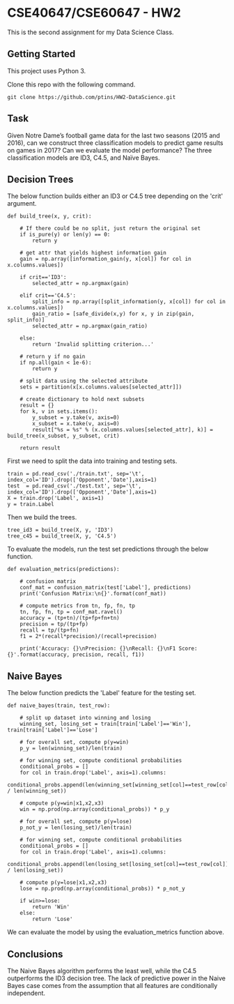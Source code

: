 # CSE40647/CSE60647 - HW2

This is the second assignment for my Data Science Class.

## Getting Started

This project uses Python 3.

Clone this repo with the following command.

```
git clone https://github.com/ptins/HW2-DataScience.git
```

## Task

Given Notre Dame’s football game data for the last two seasons (2015 and 2016), can we
construct three classification models to predict game results on games in 2017? Can we evaluate
the model performance? The three classification models are ID3, C4.5, and Naïve Bayes.

## Decision Trees

The below function builds either an ID3 or C4.5 tree depending on the 'crit' argument.

```
def build_tree(x, y, crit):
    
    # If there could be no split, just return the original set
    if is_pure(y) or len(y) == 0:
        return y

    # get attr that yields highest information gain
    gain = np.array([information_gain(y, x[col]) for col in x.columns.values])
    
    if crit=='ID3':
        selected_attr = np.argmax(gain)
    
    elif crit=='C4.5':
        split_info = np.array([split_information(y, x[col]) for col in x.columns.values])
        gain_ratio = [safe_divide(x,y) for x, y in zip(gain, split_info)]
        selected_attr = np.argmax(gain_ratio)
    
    else:
        return 'Invalid splitting criterion...'
    
    # return y if no gain
    if np.all(gain < 1e-6):
        return y

    # split data using the selected attribute
    sets = partition(x[x.columns.values[selected_attr]])

    # create dictionary to hold next subsets
    result = {}
    for k, v in sets.items():
        y_subset = y.take(v, axis=0)
        x_subset = x.take(v, axis=0)
        result["%s = %s" % (x.columns.values[selected_attr], k)] = build_tree(x_subset, y_subset, crit)

    return result
```

First we need to split the data into training and testing sets.

```
train = pd.read_csv('./train.txt', sep='\t', index_col='ID').drop(['Opponent','Date'],axis=1)
test  = pd.read_csv('./test.txt', sep='\t', index_col='ID').drop(['Opponent','Date'],axis=1)
X = train.drop('Label', axis=1)
y = train.Label
```

Then we build the trees.

```
tree_id3 = build_tree(X, y, 'ID3')
tree_c45 = build_tree(X, y, 'C4.5')
```

To evaluate the models, run the test set predictions through the below function.

```
def evaluation_metrics(predictions):

    # confusion matrix
    conf_mat = confusion_matrix(test['Label'], predictions)
    print('Confusion Matrix:\n{}'.format(conf_mat))
    
    # compute metrics from tn, fp, fn, tp
    tn, fp, fn, tp = conf_mat.ravel()
    accuracy = (tp+tn)/(tp+fp+fn+tn)
    precision = tp/(tp+fp)
    recall = tp/(tp+fn)
    f1 = 2*(recall*precision)/(recall+precision)

    print('Accuracy: {}\nPrecision: {}\nRecall: {}\nF1 Score: {}'.format(accuracy, precision, recall, f1))
```

## Naive Bayes

The below function predicts the 'Label' feature for the testing set.

```
def naive_bayes(train, test_row):
    
    # split up dataset into winning and losing
    winning_set, losing_set = train[train['Label']=='Win'], train[train['Label']=='Lose']
    
    # for overall set, compute p(y=win)
    p_y = len(winning_set)/len(train)
    
    # for winning set, compute conditional probabilities
    conditional_probs = []
    for col in train.drop('Label', axis=1).columns:
        conditional_probs.append(len(winning_set[winning_set[col]==test_row[col]]) / len(winning_set))
    
    # compute p(y=win|x1,x2,x3) 
    win = np.prod(np.array(conditional_probs)) * p_y
    
    # for overall set, compute p(y=lose)
    p_not_y = len(losing_set)/len(train)

    # for winning set, compute conditional probabilities
    conditional_probs = []
    for col in train.drop('Label', axis=1).columns:
        conditional_probs.append(len(losing_set[losing_set[col]==test_row[col]]) / len(losing_set))
    
    # compute p(y=lose|x1,x2,x3)
    lose = np.prod(np.array(conditional_probs)) * p_not_y
         
    if win>=lose:
        return 'Win'
    else:
        return 'Lose'
```

We can evaluate the model by using the evaluation_metrics function above.

## Conclusions

The Naive Bayes algorithm performs the least well, while the C4.5 outperforms the ID3 decision tree. The lack of predictive power in the Naive Bayes case comes from the assumption that all features are conditionally independent.
